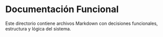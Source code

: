 # Documentación Funcional

Este directorio contiene archivos Markdown con decisiones funcionales, estructura y lógica del sistema.